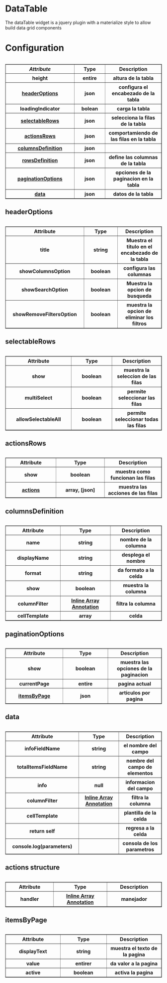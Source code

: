 


<h1>DataTable</h1>

The dataTable widget is a jquery plugin with a materialize style to allow build data grid components

<h1>Configuration</h1>




<table>
<table border="1" cellpadding="15" cellspacing="0" width="75%">
       
 <th width="20%"scope="col"><i>Attribute</b></i></th></font>
 <th width="10%"scope="col">Type</th>
 <th width="10%"scope="col">Description</th>

 <tr>
    
 <th>height</th>
 <th>entire</th>
 <th>altura de la tabla</th>
            
 </tr>
 
<tr>
    
 <th><a href="#headerOptions">headerOptions</th></a>
 <th>json</th>
 <th>configura el encabezado de la tabla</th>
            
 </tr>
 
 <tr>
    
 <th>loadingIndicator</th>
 <th>bolean</th>
 <th>carga la tabla</th>
            
 </tr>
 
 <tr>
    
 <th><a href="#selectableRows">selectableRows</th></a>
 <th>json</th>
 <th>selecciona la filas de la tabla</th>
            
 </tr>
 
 <tr>
    
 <th><a href="#actionsRows">actionsRows</th><a/>
 <th>json</th>
 <th>comportamiendo de las filas en la tabla</th>
            
 </tr>
 
 <tr>
    
 <th><a href="#columnsDefinition">columnsDefinition</th></a>
 <th>json</th>
 <th></th>
            
 </tr>
 
 <tr>
    
 <th><a href="#rowsDefinition">rowsDefinition</th></a>
 <th>json</th>
 <th>define las columnas de la tabla</th>
            
 </tr>
 
 <tr>
    
 <th><a href="#paginationOptions">paginationOptions</th>
 <th>json</th>
 <th>opciones de la paginacion en la tabla</th>
            
 </tr>
 
 <tr>
    
 <th><a href="#data">data</th></a>
 <th>json</th>
 <th>datos de la tabla</th>
            
 </tr>
</table>





           
  <h2 id="headerOptions">headerOptions</h2>
    <table>
   <table border="1" cellpadding="15" cellspacing="0" width="75%">
                 

 <th width="10%"scope="col">Attribute</th>
 <th width="10%"scope="col">Type</th>
 <th width="10%"scope="col">Description</th>
                   
<tr>
 <th>title </th>
 <th>string</th>
 <th>Muestra el titulo en el encabezado de la tabla</th>
            
 </tr>
            
 <tr>
 <th>showColumnsOption</th>
 <th>boolean</th>
 <th>configura las columnas</th>
  </tr>
            
  <tr>
  <th> showSearchOption</td>
  <th>boolean</th>
  <th>Muestra la opcion de busqueda </th>
  </tr>
  
  <tr>
  <th> showRemoveFiltersOption</th>
  <th>boolean</th>
  <th>muestra la opcion de eliminar los filtros</th>
  </tr>
  
  
  </table>
  
<h2 id="selectableRows">selectableRows</h2>
<table>
<table border="1" cellpadding="15" cellspacing="0" width="75%">
       
 <th width="10%"scope="col">Attribute</th>
 <th width="10%"scope="col">Type</th>
 <th width="10%"scope="col">Description</th>

 <tr>
 <th>show</th>
 <th>boolean</th>
 <th>muestra la seleccion de las filas </th>
 </tr>
 
 <tr>
 <th>multiSelect</th>
 <th>boolean</th>
 <th>permite seleccionar las filas</th>
 </tr>
 
<tr>
 <th> allowSelectableAll</th>
 <th>boolean</th>
 <th>permite seleccionar todas las filas</th>
 </tr>
 </table>
            

 <h2 id="actionsRows">actionsRows</h2>  
 <table>
 <table border="1" cellpadding="15" cellspacing="0" width="75%">
               
 <th width="10%"scope="col">Attribute</th>
 <th width="10%"scope="col">Type</th>
 <th width="10%"scope="col">Description</th>
 </tr>

 
 <tr>
<th>show</th>
<th>boolean</th>
<th>muestra como funcionan las filas</th>
</tr>
            
  <tr>
<th><a href="#actions structure">actions</th></a>
<th>array, [json]</th>
<th>muestra las acciones de las filas</th>
</tr>
 </table> 


 <h2 id="columnsDefinition">columnsDefinition</h2>
 <table>

  <table border="1" cellpadding="15" cellspacing="0" width="75%">
                                                               
 <th width="10%"scope="col">Attribute</th>
 <th width="10%"scope="col">Type</th>
 <th width="10%"scope="col">Description</th>
 <tr>
 <th>name</th>
 <th>string</th>
 <th>nombre de la columna</th>
 </tr>
   
 <tr>
<th>displayName</th>
 <th>string</th>
 <th>desplega el nombre</th> 
</tr> 

<tr>
 <th>format</th>
 <th>string</th>
 <th>da formato a la celda</th>
 </tr> 
 
 <tr>
 <th>show</th>
 <th>boolean</th>
 <th>muestra la columna</th>
 </tr>
 
 <tr>
 <th>columnFilter</th>
 <th><a href="https://docs.angularjs.org/guide/di">Inline Array Annotation</th></a>
 <th>filtra la columna</th>
 </tr> 
 
  <tr>
 <th>cellTemplate</th>
 <th>array</th>
 <th>celda</th>
 </tr> 
 
  </table>
 
 
 <h2 id="paginationOptions">paginationOptions</h2>  
     <table>
         
 <table border="1" cellpadding="15" cellspacing="0" width="75%">
                    
 <th width="10%"scope="col">Attribute</th>
 <th width="10%"scope="col">Type</th>
 <th width="10%"scope="col">Description</th>
 
  <tr> 
 <th>show</th>
 <th>boolean</th>
 <th>muestra las opciones de la paginacion</th>   
 </tr>
 
<tr>  
<th>currentPage</th>
<th>entire</th>
<th>pagina actual</th>    
</tr>

<tr>  
<th><a href="#itemsByPage">itemsByPage</th>
<th>json</th>
<th>articulos por pagina</th>    
</tr>   
 </table>
 
<h2 id="data">data</h2>  
<table>
                                                  
<table border="1" cellpadding="15" cellspacing="0" width="75%">
 <th width="10%"scope="col">Attribute</th>
 <th width="10%"scope="col">Type</th>
 <th width="10%"scope="col">Description</th>
                                                                   
 <tr>
<th>infoFieldName</th>
<th>string</th>
<th> el nombre del campo</th>
</tr>

<tr>   
<th>totalItemsFieldName</th>
<th>string</th>
<th>nombre del campo de elementos</th>   
</tr>           

<tr>
<th>info</th>
<th>null</th>
<th>informacion del campo</th>
</tr>



<tr>    
<th>columnFilter</th>
<th><a href="https://docs.angularjs.org/guide/di">Inline Array Annotation</th></a></th>
<th>filtra la columna</th>
</tr> 

<tr>    
<th>cellTemplate</th>
<th></th>
<th>plantilla de la celda</th>
</tr>    
             
<tr>    
<th>return self</th>
<th></th>
<th>regresa a la celda</th>
</tr> 

<tr>
<th>console.log(parameters)</th>
<th></th>
<th>consola de los parametros</th>
</tr>   
</table>

<h2 id="actions structure">actions structure</h2>
 <table>

  <table border="1" cellpadding="15" cellspacing="0" width="75%">
                                                               
 <th width="10%"scope="col">Attribute</th>
 <th width="10%"scope="col">Type</th>
 <th width="10%"scope="col">Description</th>


 <tr>
    <th>handler</th>
    <th><a href="https://docs.angularjs.org/guide/di">Inline Array Annotation</th></a>
    <th>manejador</th>
    </tr>
    </table>
    
<h2 id="itemsByPage">itemsByPage</h2>
 <table>

  <table border="1" cellpadding="15" cellspacing="0" width="75%">
                                                               
 <th width="10%"scope="col">Attribute</th>
 <th width="10%"scope="col">Type</th>
 <th width="10%"scope="col">Description</th>


 <tr>
    <th>displayText</th>
    <th>string</th>
    <th>muestra el texto de la pagina</th>
    </tr>

 <tr>
    <th>value</th>
    <th>entirer</th>
    <th>da valor a la pagina</th>
    </tr>
<tr>
    <th>active</th>
    <th>boolean</th>
    <th>activa la pagina</th>
    </tr>
</table>

























                     
        
        
               
                        
        
        
        











     




